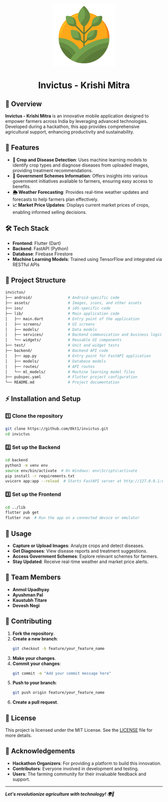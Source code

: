 <p align="center">
  <img src="KrishiMitra_logo/field (1).png" alt="Invictus - Krishi Mitra Logo" width="200">
</p>

<h1 align="center">Invictus - Krishi Mitra</h1>

## 🌾 Overview

**Invictus - Krishi Mitra** is an innovative mobile application designed to empower farmers across India by leveraging advanced technologies. Developed during a hackathon, this app provides comprehensive agricultural support, enhancing productivity and sustainability.

## 🚀 Features

- **🌱 Crop and Disease Detection**: Uses machine learning models to identify crop types and diagnose diseases from uploaded images, providing treatment recommendations.
- **📜 Government Schemes Information**: Offers insights into various government initiatives available to farmers, ensuring easy access to benefits.
- **🌦️ Weather Forecasting**: Provides real-time weather updates and forecasts to help farmers plan effectively.
- **📈 Market Price Updates**: Displays current market prices of crops, enabling informed selling decisions.

## 🛠️ Tech Stack

- **Frontend**: Flutter (Dart)
- **Backend**: FastAPI (Python)
- **Database**: Firebase Firestore
- **Machine Learning Models**: Trained using TensorFlow and integrated via RESTful APIs

## 📂 Project Structure

```bash
invictus/
├── android/                # Android-specific code
├── assets/                 # Images, icons, and other assets
├── ios/                    # iOS-specific code
├── lib/                    # Main application code
│   ├── main.dart           # Entry point of the application
│   ├── screens/            # UI screens
│   ├── models/             # Data models
│   ├── services/           # Backend communication and business logic
│   └── widgets/            # Reusable UI components
├── test/                   # Unit and widget tests
├── backend/                # Backend API code
│   ├── app.py              # Entry point for FastAPI application
│   ├── models/             # Database models
│   ├── routes/             # API routes
│   └── ml_models/          # Machine learning model files
├── pubspec.yaml            # Flutter project configuration
└── README.md               # Project documentation
```

## ⚡ Installation and Setup

### 1️⃣ Clone the repository
```bash
git clone https://github.com/0kt1/invictus.git
cd invictus
```

### 2️⃣ Set up the Backend
```bash
cd backend
python3 -m venv env
source env/bin/activate  # On Windows: env\Scripts\activate
pip install -r requirements.txt
uvicorn app:app --reload  # Starts FastAPI server at http://127.0.0.1:8000
```

### 3️⃣ Set up the Frontend
```bash
cd ../lib
flutter pub get
flutter run  # Run the app on a connected device or emulator
```

## 📌 Usage

- **Capture or Upload Images**: Analyze crops and detect diseases.
- **Get Diagnoses**: View disease reports and treatment suggestions.
- **Access Government Schemes**: Explore relevant schemes for farmers.
- **Stay Updated**: Receive real-time weather and market price alerts.

## 👥 Team Members

- **Anmol Upadhyay**
- **Ayushman Pal**
- **Kaustubh Titare**
- **Devesh Negi**

## 🤝 Contributing

1. **Fork the repository**.
2. **Create a new branch**:
   ```bash
   git checkout -b feature/your_feature_name
   ```
3. **Make your changes**.
4. **Commit your changes**:
   ```bash
   git commit -m "Add your commit message here"
   ```
5. **Push to your branch**:
   ```bash
   git push origin feature/your_feature_name
   ```
6. **Create a pull request**.

## 📜 License

This project is licensed under the MIT License. See the [LICENSE](LICENSE) file for more details.

## 🙌 Acknowledgements

- **Hackathon Organizers**: For providing a platform to build this innovation.
- **Contributors**: Everyone involved in development and testing.
- **Users**: The farming community for their invaluable feedback and support.

---

**_Let's revolutionize agriculture with technology! 🌍🚜_**
